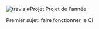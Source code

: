 ![travis](https://travis-ci.org/cfall/projet_LPA2.svg?branch=master)
#Projet
Projet de l'année 

Premier sujet: faire fonctionner le CI 